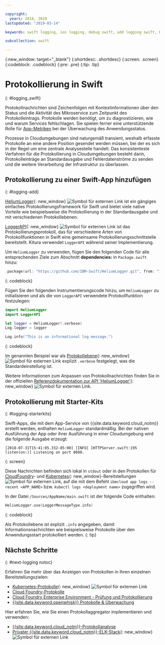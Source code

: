 ```yaml
---

copyright:
  years: 2018, 2019
lastupdated: "2019-03-14"

keywords: swift logging, ios logging, debug swift, add logging swift, heliumlogger swift, loggerapi swift, logger swift, starter kit swift logger

subcollection: swift

---
```


{:new_window: target="_blank"}
{:shortdesc: .shortdesc}
{:screen: .screen}
{:codeblock: .codeblock}
{:pre: .pre}
{:tip: .tip}

# Protokollierung in Swift
{: #logging_swift}

Protokollnachrichten sind Zeichenfolgen mit Kontextinformationen über den Status und die Aktivität des Mikroservice zum Zeitpunkt des Protokolleintrags. Protokolle werden benötigt, um zu diagnostizieren, wie und warum
Services fehlschlagen. Sie spielen ferner eine unterstützende Rolle für [App-Metriken](/docs/swift/cloudnative?topic=swift-metrics#metrics) bei der Überwachung des Anwendungsstatus.

Prozesse in Cloudumgebungen sind naturgemäß transient, weshalb erfasste Protokolle an eine andere Position gesendet werden müssen, bei der es sich in der Regel um eine zentrale Analysestelle handelt. Das konsistenteste Verfahren für die
Protokollierung in Cloudumgebungen besteht darin, Protokolleinträge an
Standardausgabe und Fehlerdatenströme zu senden und die weitere Verarbeitung
der Infrastruktur zu überlassen.

## Protokollierung zu einer Swift-App hinzufügen
{: #logging-add}

[HeliumLogger](https://github.com/IBM-Swift/HeliumLogger){: new_window} ![Symbol für externen Link](../../icons/launch-glyph.svg "Symbol für externen Link") ist ein gängiges einfaches Protokollierungsframework für Swift und bietet viele native Vorteile wie beispielsweise die Protokollierung in der Standardausgabe und mit verschiedenen Protokollebenen.

[LoggerAPI](https://github.com/IBM-Swift/LoggerAPI){: new_window} ![Symbol für externen Link](../../icons/launch-glyph.svg "Symbol für externen Link") ist das Protokollierungsprotokoll, das für verschiedene Arten von Protokollfunktionen in Swift eine gemeinsame Protokollierungsschnittstelle bereitstellt. Kitura verwendet `LoggerAPI`
während seiner Implementierung.

Um `HeliumLogger` zu verwenden, fügen Sie den folgenden Code für alle entsprechenden Ziele zum Abschnitt **dependencies:** in `Package.swift` hinzu:
```swift
.package(url: "https://github.com/IBM-Swift/HeliumLogger.git", from: "1.7.1")
```
{: codeblock}

Fügen Sie den folgenden Instrumentierungscode hinzu, um
`HeliumLogger` zu initialisieren und als die von
`LoggerAPI` verwendete Protokollfunktion festzulegen:
```swift
import HeliumLogger
import LoggerAPI

let logger = HeliumLogger(.verbose)
Log.logger = logger

Log.info("This is an informational log message.")
```
{: codeblock}

Im genannten Beispiel war als [Protokollebene](http://ibm-swift.github.io/HeliumLogger/){: new_window} ![Symbol für externen Link](../../icons/launch-glyph.svg "Symbol für externen Link") explizit `.verbose` festgelegt, was die Standardeinstellung ist.

Weitere Informationen zum Anpassen von Protokollnachrichten finden Sie in der offiziellen [Referenzdokumentation zur API 'HeliumLogger'](http://ibm-swift.github.io/HeliumLogger/){: new_window} ![Symbol für externen Link](../../icons/launch-glyph.svg "Symbol für externen Link").

## Protokollierung mit Starter-Kits
{: #logging-starterkits}

Swift-Apps, die mit dem App-Service von
{{site.data.keyword.cloud_notm}} erstellt werden, enthalten
`HeliumLogger` standardmäßig. Bei der nativen Ausführung der
App oder ihrer Ausführung in einer Cloudumgebung wird die folgende Ausgabe
erzeugt:
```
[2018-07-31T15:41:05.332-05:00] [INFO] [HTTPServer.swift:195 listen(on:)] Listening on port 8080.
```
{: screen}

Diese Nachrichten befinden sich lokal in `stdout` oder in den Protokollen für [CloudFoundry](/docs/cli/reference/bluemix_cli?topic=cloud-cli-ibmcloud_cli#ibmcloud_app_logs)- und [Kubernetes](https://kubernetes-v1-4.github.io/docs/user-guide/kubectl/kubectl_logs/){: new_window}-Bereitstellungen ![Symbol für externen Link](../../icons/launch-glyph.svg "Symbol für externen Link"), auf die mit dem Befehl `ibmcloud app logs --recent <APP_NAME>` bzw. `kubectl logs <deployment name>` zugegriffen wird.

In der Datei `/Sources/AppName/main.swift` ist der
folgende Code enthalten:
```swift
HeliumLogger.use(LoggerMessageType.info)
```
{: codeblock}

Als Protokollebene ist explizit `.info` angegeben, damit
Informationsnachrichten wie beispielsweise Protokolle über den Anwendungsstart
protokolliert werden.
{: tip}

## Nächste Schritte
{: #next-logging notoc}

Erfahren Sie mehr über das Anzeigen von Protokollen in Ihren einzelnen Bereitstellungszielen:
* [Kubernetes-Protokolle](https://kubernetes-v1-4.github.io/docs/user-guide/kubectl/kubectl_logs/){: new_window} ![Symbol für externen Link](../../icons/launch-glyph.svg "Symbol für externen Link")
* [Cloud
Foundry-Protokolle](/docs/cli/reference/ibmcloud?topic=cloud-cli-ibmcloud_cli#ibmcloud_cli)
* [Cloud Foundry Enterprise Environment - Prüfung und Protokollierung](/docs/cloud-foundry?topic=cloud-foundry-auditing-logging#auditing-logging)
* [{{site.data.keyword.openwhisk}} Protokolle & Überwachung](/docs/openwhisk?topic=cloud-functions-openwhisk_logs#openwhisk_logs)

Hier erfahren Sie, wie Sie einen Protokollaggregator implementieren und verwenden:
* [{{site.data.keyword.cloud_notm}}-Protokollanalyse](/docs/services/CloudLogAnalysis?topic=cloudloganalysis-log_analysis_ov#log_analysis_ov)
* [Privater {{site.data.keyword.cloud_notm}}-ELK-Stack](https://www.ibm.com/support/knowledgecenter/en/SSBS6K_2.1.0.2/manage_metrics/logging_elk.html){: new_window} ![Symbol für externen Link](../../icons/launch-glyph.svg "Symbol für externen Link")
